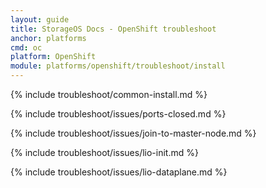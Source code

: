 ```yaml
---
layout: guide
title: StorageOS Docs - OpenShift troubleshoot
anchor: platforms
cmd: oc
platform: OpenShift
module: platforms/openshift/troubleshoot/install
---
```


{% include troubleshoot/common-install.md %}

{% include troubleshoot/issues/ports-closed.md %}

{% include troubleshoot/issues/join-to-master-node.md %}

{% include troubleshoot/issues/lio-init.md %}

{% include troubleshoot/issues/lio-dataplane.md %}

